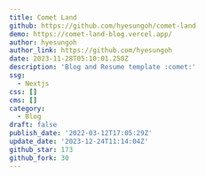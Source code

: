 ```yaml
---
title: Comet Land
github: https://github.com/hyesungoh/comet-land
demo: https://comet-land-blog.vercel.app/
author: hyesungoh
author_link: https://github.com/hyesungoh
date: 2023-11-28T05:10:01.250Z
description: 'Blog and Resume template :comet:'
ssg:
  - Nextjs
css: []
cms: []
category:
  - Blog
draft: false
publish_date: '2022-03-12T17:05:29Z'
update_date: '2023-12-24T11:14:04Z'
github_star: 173
github_fork: 30
---
```

